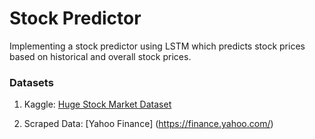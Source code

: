 # Stock Predictor
Implementing a stock predictor using LSTM which predicts stock prices based on historical and overall stock prices.

### Datasets
1. Kaggle: [Huge Stock Market Dataset](https://www.kaggle.com/borismarjanovic/price-volume-data-for-all-us-stocks-etfs) </p>
2. Scraped Data: [Yahoo Finance] (https://finance.yahoo.com/) </p>
